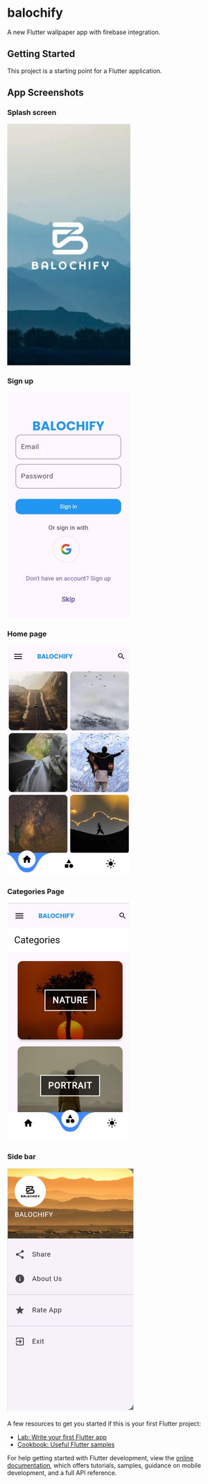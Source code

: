 # balochify

A new Flutter wallpaper app with firebase integration.

## Getting Started

This project is a starting point for a Flutter application.

## App Screenshots

### Splash screen 
![Screenshot 1](assets/images/screenshots/s1.JPG)

### Sign up 
![Screenshot 2](assets/images/screenshots/s2.JPG)

### Home page 
![Screenshot 3](assets/images/screenshots/s3.JPG)

### Categories Page   
![Screenshot 4](assets/images/screenshots/s4.JPG)

### Side bar 
![Screenshot 5](assets/images/screenshots/s5.JPG)



A few resources to get you started if this is your first Flutter project:

- [Lab: Write your first Flutter app](https://docs.flutter.dev/get-started/codelab)
- [Cookbook: Useful Flutter samples](https://docs.flutter.dev/cookbook)

For help getting started with Flutter development, view the
[online documentation](https://docs.flutter.dev/), which offers tutorials,
samples, guidance on mobile development, and a full API reference.
